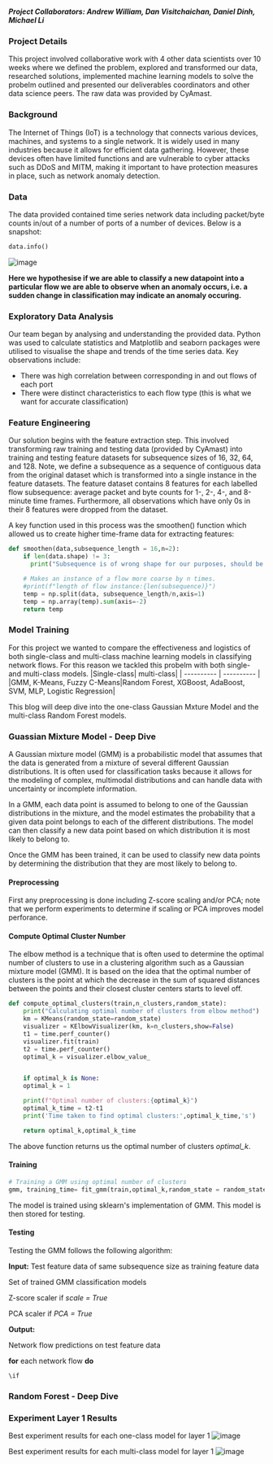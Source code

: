 ##### Project Collaborators: *Andrew William, Dan Visitchaichan, Daniel Dinh, Michael Li*

### Project Details
This project involved collaborative work with 4 other data scientists over 10 weeks where we defined the problem, explored and transformed our data, researched solutions, implemented machine learning models to solve the probelm outlined and presented our deliverables coordinators and other data science peers. The raw data was provided by CyAmast.

### Background
The Internet of Things (IoT) is a technology that connects various devices, machines, and systems to a single network. It is widely used in many industries because it allows for efficient data gathering. However, these devices often have limited functions and are vulnerable to cyber attacks such as DDoS and MITM, making it important to have protection measures in place, such as network anomaly detection.

### Data
The data provided contained time series network data including packet/byte counts in/out of a number of ports of a number of devices. Below is a snapshot:
```python
data.info()
```
![image](https://user-images.githubusercontent.com/98208084/209839388-429df3b8-320f-4a0d-8de2-08be9d56f2d2.png)

**Here we hypothesise if we are able to classify a new datapoint into a particular flow we are able to observe when an anomaly occurs, i.e. a sudden change in classification may indicate an anomaly occuring.**

### Exploratory Data Analysis
Our team began by analysing and understanding the provided data. Python was used to calculate statistics and Matplotlib and seaborn packages were utilised to visualise the shape and trends of the time series data. Key observations include: 
- There was high correlation between corresponding in and out flows of each port
- There were distinct characteristics to each flow type (this is what we want for accurate classification)

### Feature Engineering
Our solution begins with the feature extraction step. This involved transforming raw training and testing data (provided by CyAmast) into training and testing feature datasets for subsequence sizes of 16, 32, 64, and 128. Note, we define a subsequence as a sequence of contiguous data from the original dataset which is transformed into a single instance in the feature datasets. The feature dataset contains 8 features for each labelled flow subsequence: average packet and byte counts for 1-, 2-, 4-, and 8-minute time frames. Furthermore, all observations which have only 0s in their 8 features were dropped from the dataset. 

A key function used in this process was the smoothen() function which allowed us to create higher time-frame data for extracting features:
```python
def smoothen(data,subsequence_length = 16,n=2):
    if len(data.shape) != 3:
      print("Subsequence is of wrong shape for our purposes, should be 3 dimensional --> (n_observations, subsequence size, n_original_features).") 

    # Makes an instance of a flow more coarse by n times.
    #print(f"length of flow instance:{len(subsequence)}")
    temp = np.split(data, subsequence_length/n,axis=1)
    temp = np.array(temp).sum(axis=-2)
    return temp
```

### Model Training
For this project we wanted to compare the effectiveness and logistics of both single-class and multi-class machine learning models in classifying network flows. For this reason we tackled this probelm with both single- and multi-class models. 
|Single-class| multi-class|
| ---------- | ---------- |
|GMM, K-Means, Fuzzy C-Means|Random Forest, XGBoost, AdaBoost, SVM, MLP, Logistic Regression| 

This blog will deep dive into the one-class Gaussian Mxture Model and the multi-class Random Forest models.

### Guassian Mixture Model - Deep Dive
A Gaussian mixture model (GMM) is a probabilistic model that assumes that the data is generated from a mixture of several different Gaussian distributions. It is often used for classification tasks because it allows for the modeling of complex, multimodal distributions and can handle data with uncertainty or incomplete information.

In a GMM, each data point is assumed to belong to one of the Gaussian distributions in the mixture, and the model estimates the probability that a given data point belongs to each of the different distributions. The model can then classify a new data point based on which distribution it is most likely to belong to.

Once the GMM has been trained, it can be used to classify new data points by determining the distribution that they are most likely to belong to.

#### Preprocessing 
First any preprocessing is done including Z-score scaling and/or PCA; note that we perform experiments to determine if scaling or PCA improves model perforance.

#### Compute Optimal Cluster Number
The elbow method is a technique that is often used to determine the optimal number of clusters to use in a clustering algorithm such as a Gaussian mixture model (GMM). It is based on the idea that the optimal number of clusters is the point at which the decrease in the sum of squared distances between the points and their closest cluster centers starts to level off. 
```python
def compute_optimal_clusters(train,n_clusters,random_state):
    print("Calculating optimal number of clusters from elbow method")
    km = KMeans(random_state=random_state)
    visualizer = KElbowVisualizer(km, k=n_clusters,show=False)
    t1 = time.perf_counter()
    visualizer.fit(train)
    t2 = time.perf_counter()       
    optimal_k = visualizer.elbow_value_


    if optimal_k is None:
    optimal_k = 1

    print(f"Optimal number of clusters:{optimal_k}")
    optimal_k_time = t2-t1
    print('Time taken to find optimal clusters:',optimal_k_time,'s')

    return optimal_k,optimal_k_time
```
The above function returns us the optimal number of clusters *optimal_k*.

#### Training 
```python 
# Training a GMM using optimal number of clusters
gmm, training_time= fit_gmm(train,optimal_k,random_state = random_state,flow_type = flow_type)
```
The model is trained using sklearn's implementation of GMM. This model is then stored for testing. 

#### Testing 
Testing the GMM follows the following algorithm: 

**Input:**
Test feature data of same subsequence size as training feature data

Set of trained GMM classification models

Z-score scaler if *scale = True*

PCA scaler if *PCA = True*

**Output:**

Network flow predictions on test feature data

**for** each network flow **do**

    \if




### Random Forest - Deep Dive

### Experiment Layer 1 Results
Best experiment results for each one-class model for layer 1
![image](https://user-images.githubusercontent.com/98208084/209847168-c7621fd3-1a31-4775-931c-2494d184905d.png)

Best experiment results for each multi-class model for layer 1
![image](https://user-images.githubusercontent.com/98208084/209847202-760f6db3-8842-40ef-af26-1c087d29bf66.png)














